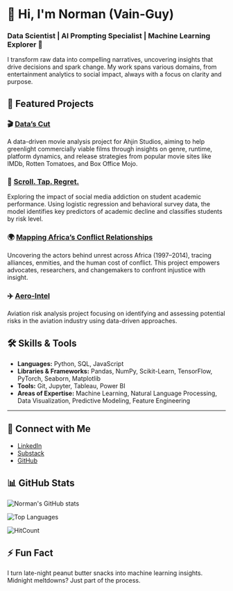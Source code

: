 # 👋 Hi, I'm Norman (Vain-Guy)

### Data Scientist | AI Prompting Specialist | Machine Learning Explorer 🤖

I transform raw data into compelling narratives, uncovering insights that drive decisions and spark change. My work spans various domains, from entertainment analytics to social impact, always with a focus on clarity and purpose.

## 💼 Featured Projects

### 🎬 [Data’s Cut](https://github.com/Vain-Guy/Data-s-Cut)
A data-driven movie analysis project for Ahjin Studios, aiming to help greenlight commercially viable films through insights on genre, runtime, platform dynamics, and release strategies from popular movie sites like IMDb, Rotten Tomatoes, and Box Office Mojo.

### 📱 [Scroll. Tap. Regret.](https://github.com/Vain-Guy/Scroll-Tap-Regret)
Exploring the impact of social media addiction on student academic performance. Using logistic regression and behavioral survey data, the model identifies key predictors of academic decline and classifies students by risk level.

### 🌍 [Mapping Africa’s Conflict Relationships](https://github.com/Vain-Guy/Mapping-Africa-s-Conflict-Relationships)
Uncovering the actors behind unrest across Africa (1997–2014), tracing alliances, enmities, and the human cost of conflict. This project empowers advocates, researchers, and changemakers to confront injustice with insight.

### ✈️ [Aero-Intel](https://github.com/Vain-Guy/Aero-Intel)
Aviation risk analysis project focusing on identifying and assessing potential risks in the aviation industry using data-driven approaches.

## 🛠 Skills & Tools

- **Languages:** Python, SQL, JavaScript
- **Libraries & Frameworks:** Pandas, NumPy, Scikit-Learn, TensorFlow, PyTorch, Seaborn, Matplotlib
- **Tools:** Git, Jupyter, Tableau, Power BI
- **Areas of Expertise:** Machine Learning, Natural Language Processing, Data Visualization, Predictive Modeling, Feature Engineering

---

## 🔗 Connect with Me

- [LinkedIn](https://www.linkedin.com/in/norman-mwapea-49502a264/)
- [Substack](https://unsupervisedthoughts1.substack.com/publish/home)
- [GitHub](https://github.com/Vain-Guy)

## 📊 GitHub Stats

![Norman's GitHub stats](https://github-readme-stats.vercel.app/api?username=Vain-Guy&show_icons=true&hide_border=true&theme=radical)

![Top Languages](https://github-readme-stats.vercel.app/api/top-langs/?username=Vain-Guy&layout=compact&hide_border=true&theme=radical)

![HitCount](https://hits.dwyl.com/Vain-Guy/Vain-Guy.svg)

## ⚡ Fun Fact

I turn late-night peanut butter snacks into machine learning insights. Midnight meltdowns? Just part of the process.